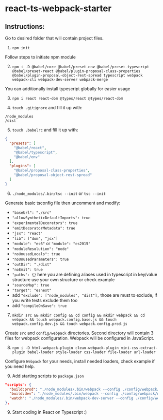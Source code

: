 # react-ts-webpack-starter

## Instructions:
Go to desired folder that will contain project files.
1. `npm init`

Follow steps to initiate npm module


2. `npm i -D @babel/core @babel/preset-env @babel/preset-typescript @babel/preset-react @babel/plugin-proposal-class-properties @babel/plugin-proposal-object-rest-spread typescript webpack webpack-cli webpack-dev-server webpack-merge`

You can additionally install typescript globally for easier usage


3. `npm i react react-dom @types/react @types/react-dom`


4. `touch .gitignore` and fill it up with:

```
/node_modules
/dist
```


5. `touch .babelrc` and fill it up with:

```json
{
  "presets": [
    "@babel/react",
    "@babel/typescript",
    "@babel/env"
  ],
  "plugins": [
    "@babel/proposal-class-properties",
    "@babel/proposal-object-rest-spread"
  ]
}
```


6. `./node_modules/.bin/tsc --init` or `tsc --init`

Generate basic tsconfig file then uncomment and modify:
- `"baseUrl": "./src"`
- `"allowSyntheticDefaultImports": true`
- `"experimentalDecorators": true`
- `"emitDecoratorMetadata": true`
- `"jsx": "react"`
- `"lib": ["dom", "jsx"]`
- `"module": "es6"` or `"module": "es2015"`
- `"moduleResolution": "node"`
- `"noUnusedLocals": true`
- `"noUnusedParameters": true`
- `"outDir": "./dist"`
- `"noEmit": true`
- `"paths": {}` here you are defining aliases used in typescript in key/value structure use your own structure or check example
- `"sourceMap": true`
- `"target": "esnext"`
- add `"exclude": ["node_modules", "dist"],` those are must to exclude, if you write tests exclude them too
- add `"compileOnSave": true`


7. `mkdir src && mkdir config && cd config && mkdir webpack && cd webpack && touch webpack.config.base.js && touch webpack.config.dev.js && touch webpack.config.prod.js`

Create `src` and `config/webpack` directories. Second directory will contain 3 files for webpack configuration. Webpack will be configured in JavaScript.


8. `npm i -D html-webpack-plugin clean-webpack-plugin mini-css-extract-plugin babel-loader style-loader css-loader file-loader url-loader`

Configure `Webpack` for your needs, install needed loaders, check example if you need help.


9. Add starting scripts to `package.json`

```json
"scripts": {
  "build:prod": "./node_modules/.bin/webpack --config ./config/webpack/webpack.config.prod.js",
  "build:dev": "./node_modules/.bin/webpack --config ./config/webpack/webpack.config.dev.js",
  "watch": "./node_modules/.bin/webpack-dev-server --config ./config/webpack/webpack.config.dev.js"
},
```


9. Start coding in React on Typescript :)
